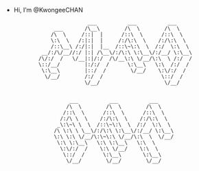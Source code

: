 -  Hi, I’m @KwongeeCHAN

                               ___          ___          ___     
                    ___       /\__\        /\  \        /\  \    
                   /\  \     /::|  |      /::\  \      /::\  \   
                   \:\  \   /:|:|  |     /:/\:\  \    /:/\:\  \  
                   /::\__\ /:/|:|  |__  /::\~\:\  \  /:/  \:\  \ 
                __/:/\/__//:/ |:| /\__\/:/\:\ \:\__\/:/__/ \:\__\
               /\/:/  /   \/__|:|/:/  /\/__\:\ \/__/\:\  \ /:/  /
               \::/__/        |:/:/  /      \:\__\   \:\  /:/  / 
                \:\__\        |::/  /        \/__/    \:\/:/  /  
                 \/__/        /:/  /                   \::/  /   
                              \/__/                     \/__/    


                         ___          ___          ___     
                        /\  \        /\  \        /\  \    
                       /::\  \      /::\  \      /::\  \   
                      /:/\ \  \    /:/\:\  \    /:/\:\  \  
                     _\:\~\ \  \  /::\~\:\  \  /:/  \:\  \ 
                    /\ \:\ \ \__\/:/\:\ \:\__\/:/__/ \:\__\
                    \:\ \:\ \/__/\:\~\:\ \/__/\:\  \  \/__/
                     \:\ \:\__\   \:\ \:\__\   \:\  \      
                      \:\/:/  /    \:\ \/__/    \:\  \     
                       \::/  /      \:\__\       \:\__\    
                        \/__/        \/__/        \/__/    


<!---
KwongeeCHAN/KwongeeCHAN is a ✨ special ✨ repository because its `README.md` (this file) appears on your GitHub profile.
You can click the Preview link to take a look at your changes.
--->
